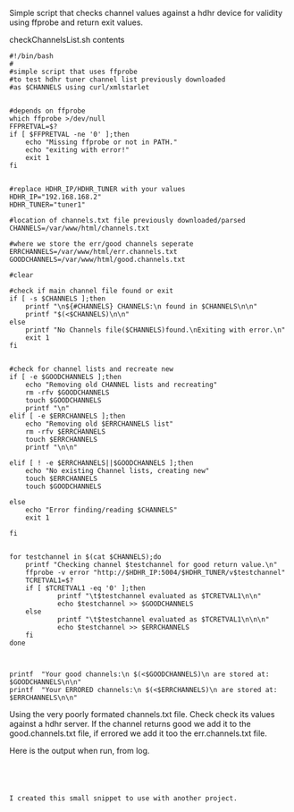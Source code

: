 Simple script that checks channel values against a hdhr device for validity using ffprobe and return exit values.

checkChannelsList.sh contents
```
#!/bin/bash
#
#simple script that uses ffprobe
#to test hdhr tuner channel list previously downloaded 
#as $CHANNELS using curl/xmlstarlet


#depends on ffprobe
which ffprobe >/dev/null
FFPRETVAL=$?
if [ $FFPRETVAL -ne '0' ];then
	echo "Missing ffprobe or not in PATH."
	echo "exiting with error!"
	exit 1
fi


#replace HDHR_IP/HDHR_TUNER with your values
HDHR_IP="192.168.168.2"
HDHR_TUNER="tuner1"

#location of channels.txt file previously downloaded/parsed 
CHANNELS=/var/www/html/channels.txt

#where we store the err/good channels seperate
ERRCHANNELS=/var/www/html/err.channels.txt
GOODCHANNELS=/var/www/html/good.channels.txt

#clear

#check if main channel file found or exit
if [ -s $CHANNELS ];then
	printf "\n${#CHANNELS} CHANNELS:\n found in $CHANNELS\n\n"
	printf "$(<$CHANNELS)\n\n"
else
	printf "No Channels file($CHANNELS)found.\nExiting with error.\n"
	exit 1
fi


#check for channel lists and recreate new
if [ -e $GOODCHANNELS ];then
	echo "Removing old CHANNEL lists and recreating"
	rm -rfv $GOODCHANNELS
	touch $GOODCHANNELS
	printf "\n"
elif [ -e $ERRCHANNELS ];then
	echo "Removing old $ERRCHANNELS list"
	rm -rfv $ERRCHANNELS
	touch $ERRCHANNELS
	printf "\n\n"

elif [ ! -e $ERRCHANNELS||$GOODCHANNELS ];then
	echo "No existing Channel lists, creating new"
	touch $ERRCHANNELS
	touch $GOODCHANNELS

else	
	echo "Error finding/reading $CHANNELS"
	exit 1

fi


for testchannel in $(cat $CHANNELS);do 
	printf "Checking channel $testchannel for good return value.\n"
	ffprobe -v error "http://$HDHR_IP:5004/$HDHR_TUNER/v$testchannel"
	TCRETVAL1=$?
	if [ $TCRETVAL1 -eq '0' ];then
			printf "\t$testchannel evaluated as $TCRETVAL1\n\n"
			echo $testchannel >> $GOODCHANNELS 
	else
			printf "\t$testchannel evaluated as $TCRETVAL1\n\n\n"
			echo $testchannel >> $ERRCHANNELS
	fi
done



printf  "Your good channels:\n $(<$GOODCHANNELS)\n are stored at: $GOODCHANNELS\n\n"
printf  "Your ERRORED channels:\n $(<$ERRCHANNELS)\n are stored at: $ERRCHANNELS\n\n"
```


Using the very poorly formated channels.txt file. Check check its values against a hdhr server. If the channel returns good
we add it to the good.channels.txt file, if errored we add it too the err.channels.txt file.

Here is the output when run, from log.

```




I created this small snippet to use with another project.

